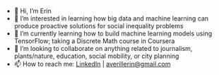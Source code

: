- 👋 Hi, I’m Erin
- 👀 I’m interested in learning how big data and machine learning can produce proactive solutions for social inequality problems
- 🌱 I’m currently learning how to build machine learning models using TensorFlow; taking a Discrete Math course in Coursera
- 💞️ I’m looking to collaborate on anything related to journalism, plants/nature, education, social mobility, or city planning
- 📫 How to reach me: [LinkedIn](https://www.linkedin.com/in/erinaverill/) | averillerin@gmail.com

<!---
erinaverchill/erinaverchill is a ✨ special ✨ repository because its `README.md` (this file) appears on your GitHub profile.
You can click the Preview link to take a look at your changes.
--->
